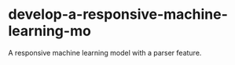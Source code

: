 # develop-a-responsive-machine-learning-mo
A responsive machine learning model with a parser feature.
